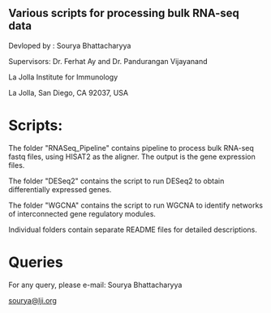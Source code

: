 
Various scripts for processing bulk RNA-seq data
-----------------------------------------------------

Devloped by : Sourya Bhattacharyya

Supervisors: Dr. Ferhat Ay and Dr. Pandurangan Vijayanand

La Jolla Institute for Immunology

La Jolla, San Diego, CA 92037, USA


Scripts:
==========

The folder "RNASeq_Pipeline" contains pipeline to process bulk RNA-seq fastq files, using HISAT2 as the aligner. The output is the gene expression files.

The folder "DESeq2" contains the script to run DESeq2 to obtain differentially expressed genes.

The folder "WGCNA" contains the script to run WGCNA to identify networks of interconnected gene regulatory modules.

Individual folders contain separate README files for detailed descriptions.


Queries
=======

For any query, please e-mail:
Sourya Bhattacharyya

sourya@lji.org
